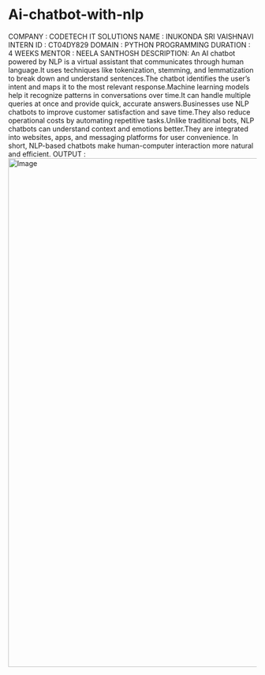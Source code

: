 # Ai-chatbot-with-nlp
COMPANY : CODETECH IT
SOLUTIONS NAME : INUKONDA SRI VAISHNAVI
INTERN ID : CT04DY829 
DOMAIN : PYTHON PROGRAMMING
DURATION : 4 WEEKS
MENTOR : NEELA SANTHOSH
DESCRIPTION: 
An AI chatbot powered by NLP is a virtual assistant that communicates through human language.It uses techniques like tokenization, stemming, and lemmatization to break down and understand sentences.The chatbot identifies the user’s intent and maps it to the most relevant response.Machine learning models help it recognize patterns in conversations over time.It can handle multiple queries at once and provide quick, accurate answers.Businesses use NLP chatbots to improve customer satisfaction and save time.They also reduce operational costs by automating repetitive tasks.Unlike traditional bots, NLP chatbots can understand context and emotions better.They are integrated into websites, apps, and messaging platforms for user convenience.
In short, NLP-based chatbots make human-computer interaction more natural and efficient.
OUTPUT :
<img width="1920" height="1030" alt="Image" src="https://github.com/user-attachments/assets/246a8765-f58b-47a0-8cb3-4dc012c014e8" />
